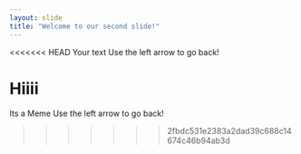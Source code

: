```yaml
---
layout: slide
title: "Welcome to our second slide!"
---
```

<<<<<<< HEAD
Your text
Use the left arrow to go back!

Hiiii
=======
Its a Meme
Use the left arrow to go back!
>>>>>>> 2fbdc531e2383a2dad39c688c14674c46b94ab3d
